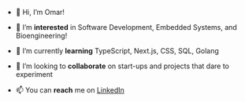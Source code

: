 - 👋 Hi, I’m Omar!
  
- 👀 I’m **interested** in Software Development, Embedded Systems, and Bioengineering!

- 🌱 I’m currently **learning** TypeScript, Next.js, CSS, SQL, Golang
  
- 💞️ I’m looking to **collaborate** on start-ups and projects that dare to experiment
  
- 📫 You can **reach** me on [LinkedIn](https://www.linkedin.com/in/omar-al-obaidi-6abb41288/)
  

<!---
omaral-obaidi/omaral-obaidi is a ✨ special ✨ repository because its `README.md` (this file) appears on your GitHub profile.
You can click the Preview link to take a look at your changes.
--->
